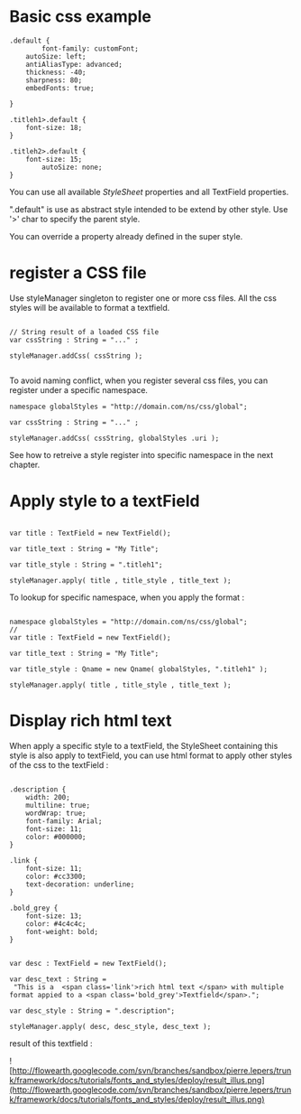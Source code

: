 # Basic css example #

```
.default {
        font-family: customFont;
	autoSize: left;
	antiAliasType: advanced;
	thickness: -40;
	sharpness: 80;
	embedFonts: true;
	
}

.titleh1>.default {
	font-size: 18;
}

.titleh2>.default {
	font-size: 15;
        autoSize: none;
}

```

You can use all available _StyleSheet_ properties and all TextField properties.

".default" is use as abstract style intended to be extend by other style. Use '>' char to specify the parent style.

You can override a property already defined in the super style.

# register a CSS file #

Use styleManager singleton to register one or more css files.
All the css styles will be available to format a textfield.

```

// String result of a loaded CSS file
var cssString : String = "..." ;

styleManager.addCss( cssString );
 
```

To avoid naming conflict, when you register several css files, you can register under a specific namespace.

```
namespace globalStyles = "http://domain.com/ns/css/global";

var cssString : String = "..." ;

styleManager.addCss( cssString, globalStyles .uri );
```

See how to retreive a style register into specific namespace in the next chapter.

# Apply style to a textField #

```

var title : TextField = new TextField();

var title_text : String = "My Title";

var title_style : String = ".titleh1";

styleManager.apply( title , title_style , title_text );	

```

To lookup for specific namespace, when you apply the format :

```

namespace globalStyles = "http://domain.com/ns/css/global";
//
var title : TextField = new TextField();

var title_text : String = "My Title";

var title_style : Qname = new Qname( globalStyles, ".titleh1" );

styleManager.apply( title , title_style , title_text );	

```

# Display rich html text #

When apply a specific style to a textField, the StyleSheet containing this style is also apply to textField, you can use html format to apply other styles of the css to the textField :

```

.description {
	width: 200;
	multiline: true;
	wordWrap: true;
	font-family: Arial;
	font-size: 11;
	color: #000000;
}

.link {
	font-size: 11;
	color: #cc3300;
	text-decoration: underline;
}

.bold_grey {
	font-size: 13;
	color: #4c4c4c;
	font-weight: bold;
}

```

```

var desc : TextField = new TextField();

var desc_text : String = 
 "This is a  <span class='link'>rich html text </span> with multiple format appied to a <span class='bold_grey'>Textfield</span>.";

var desc_style : String = ".description";

styleManager.apply( desc, desc_style, desc_text );	

```

result of this textfield :

![http://flowearth.googlecode.com/svn/branches/sandbox/pierre.lepers/trunk/framework/docs/tutorials/fonts_and_styles/deploy/result_illus.png](http://flowearth.googlecode.com/svn/branches/sandbox/pierre.lepers/trunk/framework/docs/tutorials/fonts_and_styles/deploy/result_illus.png)
